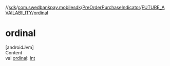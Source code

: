 //[sdk](../../../../index.md)/[com.swedbankpay.mobilesdk](../../index.md)/[PreOrderPurchaseIndicator](../index.md)/[FUTURE_AVAILABILITY](index.md)/[ordinal](ordinal.md)



# ordinal  
[androidJvm]  
Content  
val [ordinal](ordinal.md): [Int](https://kotlinlang.org/api/latest/jvm/stdlib/kotlin/-int/index.html)  



